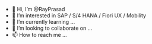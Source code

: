 - 👋 Hi, I’m @RayPrasad
- 👀 I’m interested in SAP / S/4 HANA / Fiori UX / Mobility
- 🌱 I’m currently learning ...
- 💞️ I’m looking to collaborate on ...
- 📫 How to reach me ...

<!---
RayPrasad/RayPrasad is a ✨ special ✨ repository because its `README.md` (this file) appears on your GitHub profile.
You can click the Preview link to take a look at your changes.
--->
